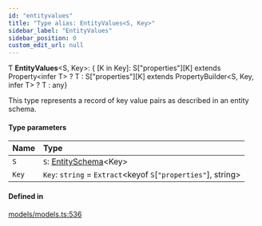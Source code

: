 ```yaml
---
id: "entityvalues"
title: "Type alias: EntityValues<S, Key>"
sidebar_label: "EntityValues"
sidebar_position: 0
custom_edit_url: null
---
```


Ƭ **EntityValues**<S, Key\>: { [K in Key]: S["properties"][K] extends Property<infer T\> ? T : S["properties"][K] extends PropertyBuilder<S, Key, infer T\> ? T : any}

This type represents a record of key value pairs as described in an
entity schema.

#### Type parameters

| Name | Type |
| :------ | :------ |
| `S` | `S`: [EntitySchema](../interfaces/entityschema.md)<Key\> |
| `Key` | `Key`: `string` = `Extract`<keyof `S`[``"properties"``], string\> |

#### Defined in

[models/models.ts:536](https://github.com/Camberi/firecms/blob/42dd384/src/models/models.ts#L536)
